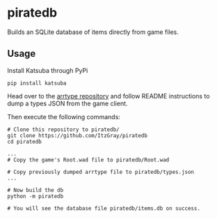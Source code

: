 # piratedb

Builds an SQLite database of items directly from game files.

## Usage
Install Katsuba through PyPi
```
pip install katsuba
```

Head over to the [arrtype repository](https://github.com/wizspoil/arrtype)
and follow README instructions to dump a types JSON from the game client.

Then execute the following commands:

```
# Clone this repository to piratedb/
git clone https://github.com/ItzGray/piratedb
cd piratedb

...
# Copy the game's Root.wad file to piratedb/Root.wad

# Copy previously dumped arrtype file to piratedb/types.json
...

# Now build the db
python -m piratedb

# You will see the database file piratedb/items.db on success.
```
